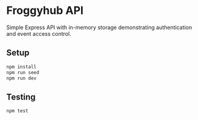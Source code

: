 # Froggyhub API

Simple Express API with in-memory storage demonstrating authentication and event access control.

## Setup

```bash
npm install
npm run seed
npm run dev
```

## Testing

```bash
npm test
```

